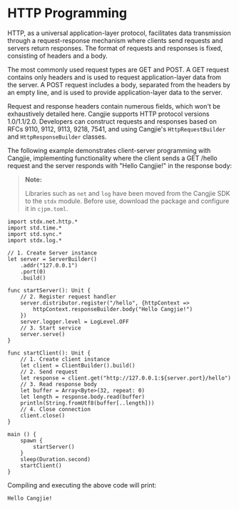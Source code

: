 # HTTP Programming

HTTP, as a universal application-layer protocol, facilitates data transmission through a request-response mechanism where clients send requests and servers return responses. The format of requests and responses is fixed, consisting of headers and a body.

The most commonly used request types are GET and POST. A GET request contains only headers and is used to request application-layer data from the server. A POST request includes a body, separated from the headers by an empty line, and is used to provide application-layer data to the server.

Request and response headers contain numerous fields, which won't be exhaustively detailed here. Cangjie supports HTTP protocol versions 1.0/1.1/2.0. Developers can construct requests and responses based on RFCs 9110, 9112, 9113, 9218, 7541, and using Cangjie's `HttpRequestBuilder` and `HttpResponseBuilder` classes.

The following example demonstrates client-server programming with Cangjie, implementing functionality where the client sends a GET /hello request and the server responds with "Hello Cangjie!" in the response body:

> **Note:**
>
> Libraries such as `net` and `log` have been moved from the Cangjie SDK to the `stdx` module. Before use, download the package and configure it in `cjpm.toml`.

<!-- verify -->

```cangjie
import stdx.net.http.*
import std.time.*
import std.sync.*
import stdx.log.*

// 1. Create Server instance
let server = ServerBuilder()
    .addr("127.0.0.1")
    .port(0)
    .build()

func startServer(): Unit {
    // 2. Register request handler
    server.distributor.register("/hello", {httpContext =>
        httpContext.responseBuilder.body("Hello Cangjie!")
    })
    server.logger.level = LogLevel.OFF
    // 3. Start service
    server.serve()
}

func startClient(): Unit {
    // 1. Create client instance
    let client = ClientBuilder().build()
    // 2. Send request
    let response = client.get("http://127.0.0.1:${server.port}/hello")
    // 3. Read response body
    let buffer = Array<Byte>(32, repeat: 0)
    let length = response.body.read(buffer)
    println(String.fromUtf8(buffer[..length]))
    // 4. Close connection
    client.close()
}

main () {
    spawn {
        startServer()
    }
    sleep(Duration.second)
    startClient()
}
```

Compiling and executing the above code will print:

```text
Hello Cangjie!
```